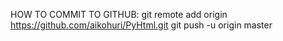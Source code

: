 HOW TO COMMIT TO GITHUB:
    git remote add origin https://github.com/aikohuri/PyHtml.git
    git push -u origin master

